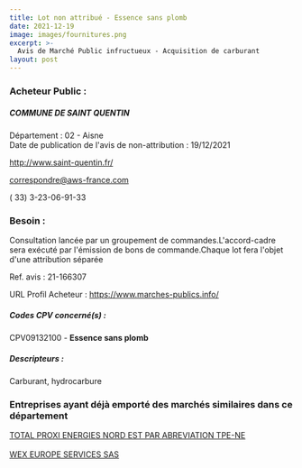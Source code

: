 ```yaml
---
title: Lot non attribué - Essence sans plomb
date: 2021-12-19
image: images/fournitures.png
excerpt: >-
  Avis de Marché Public infructueux - Acquisition de carburant
layout: post
---
```


### Acheteur Public :
##### COMMUNE DE SAINT QUENTIN
Département : 02 - Aisne<br/>
Date de publication de l'avis de non-attribution : 19/12/2021


http://www.saint-quentin.fr/

correspondre@aws-france.com

( 33) 3-23-06-91-33
### Besoin :

Consultation lancée par un groupement de commandes.L'accord-cadre sera exécuté par l'émission de bons de commande.Chaque lot fera l'objet d'une attribution séparée

Ref. avis : 21-166307

URL Profil Acheteur : https://www.marches-publics.info/

##### Codes CPV concerné(s) :
CPV09132100 - **Essence sans plomb** <br/>

##### Descripteurs :
Carburant, hydrocarbure <br/>

### Entreprises ayant déjà emporté des marchés similaires dans ce département
<a href="/entreprise-563/siren-457503837">TOTAL PROXI ENERGIES NORD EST PAR ABREVIATION TPE-NE</a><br/><br/>
<a href="/entreprise-577/siren-801050493">WEX EUROPE SERVICES SAS</a><br/><br/>
